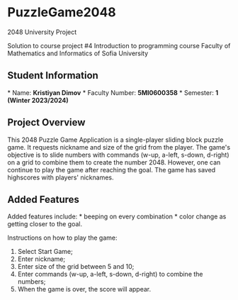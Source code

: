 <h1>PuzzleGame2048</h1>

2048 University Project

Solution to course project #4
Introduction to programming course
Faculty of Mathematics and Informatics of Sofia University

<h2>Student Information</h2>
* Name: <b>Kristiyan Dimov</b>
* Faculty Number: <b>5MI0600358</b>
* Semester: <b>1 (Winter 2023/2024)</b>

<h2>Project Overview</h2>
This 2048 Puzzle Game Application is a single-player sliding block puzzle game. 
It requests nickname and size of the grid from the player. 
The game's objective is to slide numbers with commands (w-up, a-left, s-down, d-right) on a grid to combine them to create the number 2048. 
However, one can continue to play the game after reaching the goal. 
The game has saved highscores with players' nicknames. 

<h2>Added Features</h2>
Added features include:
* beeping on every combination
* color change as getting closer to the goal.

Instructions on how to play the game:
  1. Select Start Game;
  2. Enter nickname;
  3. Enter size of the grid between 5 and 10;
  4. Enter commands (w-up, a-left, s-down, d-right) to combine the numbers;
  5. When the game is over, the score will appear.
